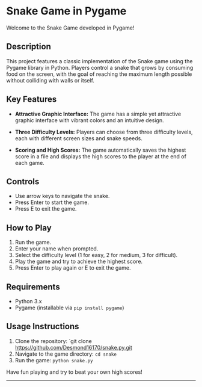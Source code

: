 # Snake Game in Pygame

Welcome to the Snake Game developed in Pygame!

## Description

This project features a classic implementation of the Snake game using the Pygame library in Python. Players control a snake that grows by consuming food on the screen, with the goal of reaching the maximum length possible without colliding with walls or itself.

## Key Features

- **Attractive Graphic Interface:** The game has a simple yet attractive graphic interface with vibrant colors and an intuitive design.

- **Three Difficulty Levels:** Players can choose from three difficulty levels, each with different screen sizes and snake speeds.

- **Scoring and High Scores:** The game automatically saves the highest score in a file and displays the high scores to the player at the end of each game.

## Controls

- Use arrow keys to navigate the snake.
- Press Enter to start the game.
- Press E to exit the game.

## How to Play

1. Run the game.
2. Enter your name when prompted.
3. Select the difficulty level (1 for easy, 2 for medium, 3 for difficult).
4. Play the game and try to achieve the highest score.
5. Press Enter to play again or E to exit the game.

## Requirements

- Python 3.x
- Pygame (installable via `pip install pygame`)

## Usage Instructions

1. Clone the repository: `git clone https://github.com/Desmond16170/snake.py.git
2. Navigate to the game directory: `cd snake`
3. Run the game: `python snake.py`

Have fun playing and try to beat your own high scores!
****
